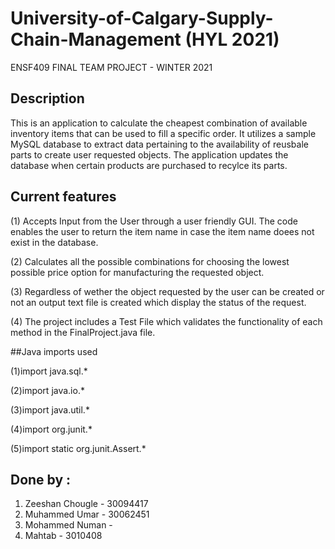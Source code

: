 # University-of-Calgary-Supply-Chain-Management (HYL 2021)
ENSF409 FINAL TEAM PROJECT - WINTER 2021

## Description

This is an application to calculate the cheapest combination of available inventory items that can be used to fill a specific order. It utilizes a sample MySQL database to extract data pertaining to the availability of reusbale parts to create user requested objects. The application updates the database when certain products are purchased to recylce its parts.

## Current features

(1) Accepts Input from the User through a user friendly GUI. The code enables the user to return the item name in case the item name doees not exist in the database.

(2) Calculates all the possible combinations for choosing the lowest possible price option for manufacturing the requested object.

(3) Regardless of wether the object requested by the user can be created or not an output text file is created which display the status of the request.

(4) The project includes a Test File which validates the functionality of each method in the FinalProject.java file.

##Java imports used 

(1)import java.sql.*

(2)import java.io.*

(3)import java.util.*

(4)import org.junit.*

(5)import static org.junit.Assert.*

## Done by : 

1. Zeeshan Chougle - 30094417
2. Muhammed Umar - 30062451
3. Mohammed Numan - 
4. Mahtab - 3010408

